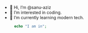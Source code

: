 - 👋 Hi, I’m @sanu-aziz
- 👀 I’m interested in coding.
- 🌱 I’m currently learning modern tech.
  ```php
    echo "I am in";
  ```
